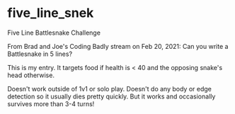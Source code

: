 # five_line_snek
Five Line Battlesnake Challenge

From Brad and Joe's Coding Badly stream on Feb 20, 2021: Can you write a Battlesnake in 5 lines?

This is my entry. It targets food if health is < 40 and the opposing snake's head otherwise.

Doesn't work outside of 1v1 or solo play.
Doesn't do any body or edge detection so it usually dies pretty quickly. But it works and occasionally survives more than 3-4 turns!

